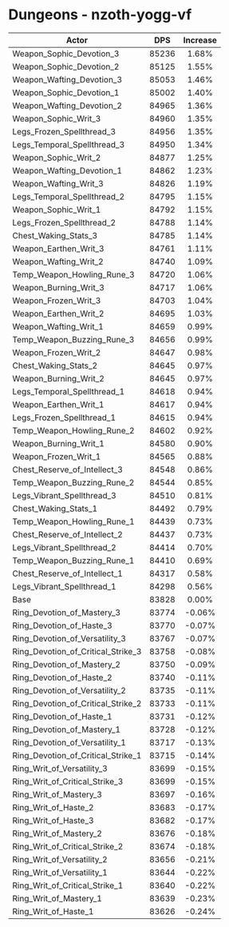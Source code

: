 # Dungeons - nzoth-yogg-vf
| Actor | DPS | Increase |
|---|:---:|:---:|
|Weapon_Sophic_Devotion_3|85236|1.68%|
|Weapon_Sophic_Devotion_2|85125|1.55%|
|Weapon_Wafting_Devotion_3|85053|1.46%|
|Weapon_Sophic_Devotion_1|85002|1.40%|
|Weapon_Wafting_Devotion_2|84965|1.36%|
|Weapon_Sophic_Writ_3|84960|1.35%|
|Legs_Frozen_Spellthread_3|84956|1.35%|
|Legs_Temporal_Spellthread_3|84950|1.34%|
|Weapon_Sophic_Writ_2|84877|1.25%|
|Weapon_Wafting_Devotion_1|84862|1.23%|
|Weapon_Wafting_Writ_3|84826|1.19%|
|Legs_Temporal_Spellthread_2|84795|1.15%|
|Weapon_Sophic_Writ_1|84792|1.15%|
|Legs_Frozen_Spellthread_2|84788|1.14%|
|Chest_Waking_Stats_3|84785|1.14%|
|Weapon_Earthen_Writ_3|84761|1.11%|
|Weapon_Wafting_Writ_2|84740|1.09%|
|Temp_Weapon_Howling_Rune_3|84720|1.06%|
|Weapon_Burning_Writ_3|84717|1.06%|
|Weapon_Frozen_Writ_3|84703|1.04%|
|Weapon_Earthen_Writ_2|84695|1.03%|
|Weapon_Wafting_Writ_1|84659|0.99%|
|Temp_Weapon_Buzzing_Rune_3|84656|0.99%|
|Weapon_Frozen_Writ_2|84647|0.98%|
|Chest_Waking_Stats_2|84645|0.97%|
|Weapon_Burning_Writ_2|84645|0.97%|
|Legs_Temporal_Spellthread_1|84618|0.94%|
|Weapon_Earthen_Writ_1|84617|0.94%|
|Legs_Frozen_Spellthread_1|84615|0.94%|
|Temp_Weapon_Howling_Rune_2|84602|0.92%|
|Weapon_Burning_Writ_1|84580|0.90%|
|Weapon_Frozen_Writ_1|84565|0.88%|
|Chest_Reserve_of_Intellect_3|84548|0.86%|
|Temp_Weapon_Buzzing_Rune_2|84544|0.85%|
|Legs_Vibrant_Spellthread_3|84510|0.81%|
|Chest_Waking_Stats_1|84492|0.79%|
|Temp_Weapon_Howling_Rune_1|84439|0.73%|
|Chest_Reserve_of_Intellect_2|84437|0.73%|
|Legs_Vibrant_Spellthread_2|84414|0.70%|
|Temp_Weapon_Buzzing_Rune_1|84410|0.69%|
|Chest_Reserve_of_Intellect_1|84317|0.58%|
|Legs_Vibrant_Spellthread_1|84298|0.56%|
|Base|83828|0.00%|
|Ring_Devotion_of_Mastery_3|83774|-0.06%|
|Ring_Devotion_of_Haste_3|83770|-0.07%|
|Ring_Devotion_of_Versatility_3|83767|-0.07%|
|Ring_Devotion_of_Critical_Strike_3|83758|-0.08%|
|Ring_Devotion_of_Mastery_2|83750|-0.09%|
|Ring_Devotion_of_Haste_2|83740|-0.11%|
|Ring_Devotion_of_Versatility_2|83735|-0.11%|
|Ring_Devotion_of_Critical_Strike_2|83733|-0.11%|
|Ring_Devotion_of_Haste_1|83731|-0.12%|
|Ring_Devotion_of_Mastery_1|83728|-0.12%|
|Ring_Devotion_of_Versatility_1|83717|-0.13%|
|Ring_Devotion_of_Critical_Strike_1|83715|-0.14%|
|Ring_Writ_of_Versatility_3|83699|-0.15%|
|Ring_Writ_of_Critical_Strike_3|83699|-0.15%|
|Ring_Writ_of_Mastery_3|83697|-0.16%|
|Ring_Writ_of_Haste_2|83683|-0.17%|
|Ring_Writ_of_Haste_3|83682|-0.17%|
|Ring_Writ_of_Mastery_2|83676|-0.18%|
|Ring_Writ_of_Critical_Strike_2|83674|-0.18%|
|Ring_Writ_of_Versatility_2|83656|-0.21%|
|Ring_Writ_of_Versatility_1|83644|-0.22%|
|Ring_Writ_of_Critical_Strike_1|83640|-0.22%|
|Ring_Writ_of_Mastery_1|83639|-0.23%|
|Ring_Writ_of_Haste_1|83626|-0.24%|

